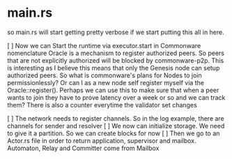 # main.rs

so main.rs will start getting pretty verbose if we start putting this all in here. 

[ ] Now we can Start the runtime via executor.start in Commonware nomenclature Oracle is a mechanism to register authorized peers. So peers that are not explicitly authorized will be blocked by commonware-p2p. This is interesting as I believe this means that only the Genesis node can setup authorized peers. So what is commonware's plans for Nodes to join permissionlessly? Or can I as a new node self register myself via the Oracle::register(). Perhaps we can use this to make sure that when a peer wants to join they have to prove latency over a week or so and we can track them? There is also a counter everytime the validator set changes

[ ] The network needs to register channels. So in the log example, there are channels for sender and resolver
[ ] We now can initialize storage. We need to give it a partition. So we can create blocks for now
[ ] Then we go to an Actor.rs file in order to return application, supervisor and mailbox. Automaton, Relay and Committer come from Mailbox



